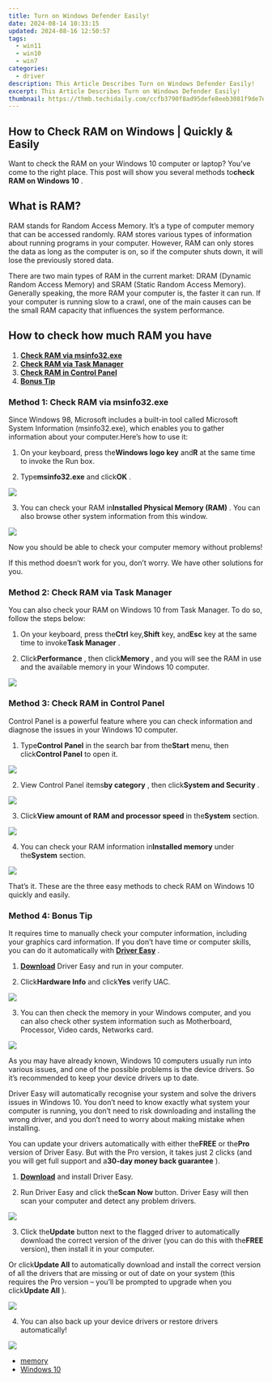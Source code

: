 ```yaml
---
title: Turn on Windows Defender Easily!
date: 2024-08-14 10:33:15
updated: 2024-08-16 12:50:57
tags:
  - win11
  - win10
  - win7
categories:
  - driver
description: This Article Describes Turn on Windows Defender Easily!
excerpt: This Article Describes Turn on Windows Defender Easily!
thumbnail: https://thmb.techidaily.com/ccfb3790f8ad95defe8eeb3081f9de7ed56611e53637f14f1068ca279d4f09ec.jpg
---
```


## How to Check RAM on Windows | Quickly & Easily

Want to check the RAM on your Windows 10 computer or laptop? You’ve come to the right place. This post will show you several methods to**check RAM on Windows 10** .

## What is RAM?

 RAM stands for Random Access Memory. It’s a type of computer memory that can be accessed randomly. RAM stores various types of information about running programs in your computer. However, RAM can only stores the data as long as the computer is on, so if the computer shuts down, it will lose the previously stored data.

 There are two main types of RAM in the current market: DRAM (Dynamic Random Access Memory) and SRAM (Static Random Access Memory). Generally speaking, the more RAM your computer is, the faster it can run. If your computer is running slow to a crawl, one of the main causes can be the small RAM capacity that influences the system performance.

## How to check how much RAM you have

1. [**Check RAM via msinfo32.exe**](https://tools.techidaily.com/drivereasy/download/)
2. **[Check RAM via Task Manager](https://tools.techidaily.com/drivereasy/download/)**
3. **[Check RAM in Control Panel](https://tools.techidaily.com/drivereasy/download/)**
4. **[Bonus Tip](https://tools.techidaily.com/drivereasy/download/)**

### Method 1: Check RAM via msinfo32.exe

 Since Windows 98, Microsoft includes a built-in tool called Microsoft System Information (msinfo32.exe), which enables you to gather information about your computer.Here’s how to use it:

 1) On your keyboard, press the**Windows logo key** and**R** at the same time to invoke the Run box.

 2) Type**msinfo32.exe** and click**OK** .

![](https://images.drivereasy.com/wp-content/uploads/2018/07/img_5b4ee1b7c7526.jpg)

 3) You can check your RAM in**Installed Physical Memory (RAM)** . You can also browse other system information from this window.

![](https://images.drivereasy.com/wp-content/uploads/2018/07/img_5b4ee2291df98.jpg)

Now you should be able to check your computer memory without problems!

 If this method doesn’t work for you, don’t worry. We have other solutions for you.

### Method 2: Check RAM via Task Manager

 You can also check your RAM on Windows 10 from Task Manager. To do so, follow the steps below:

 1) On your keyboard, press the**Ctrl** key,**Shift** key, and**Esc** key at the same time to invoke**Task Manager** .

 2) Click**Performance** , then click**Memory** , and you will see the RAM in use and the available memory in your Windows 10 computer.

![](https://images.drivereasy.com/wp-content/uploads/2018/07/img_5b4ee269376df.jpg)

### Method 3: Check RAM in Control Panel

 Control Panel is a powerful feature where you can check information and diagnose the issues in your Windows 10 computer.

 1) Type**Control Panel** in the search bar from the**Start** menu, then click**Control Panel** to open it.

![](https://images.drivereasy.com/wp-content/uploads/2018/07/img_5b4ee2b7db7c5.jpg)

 2) View Control Panel items**by category** , then click**System and Security** .

![](https://images.drivereasy.com/wp-content/uploads/2018/07/img_5b4ee2d98fe01.jpg)

 3) Click**View amount of RAM and processor speed** in the**System** section.

![](https://images.drivereasy.com/wp-content/uploads/2018/07/img_5b4ee2f5a8a43.jpg)

 4) You can check your RAM information in**Installed memory** under the**System** section.

![](https://images.drivereasy.com/wp-content/uploads/2018/07/img_5b4ee32751d52.jpg)

 That’s it. These are the three easy methods to check RAM on Windows 10 quickly and easily.

### Method 4: Bonus Tip

 It requires time to manually check your computer information, including your graphics card information. If you don’t have time or computer skills, you can do it automatically with **[Driver Easy](https://tools.techidaily.com/drivereasy/download/)**  .

 1) **[Download](https://tools.techidaily.com/drivereasy/download/)**  Driver Easy and run in your computer.

 2) Click**Hardware Info** and click**Yes** verify UAC.

![](https://images.drivereasy.com/wp-content/uploads/2018/07/img_5b4ee3deadb42.jpg)

 3) You can then check the memory in your Windows computer, and you can also check other system information such as Motherboard, Processor, Video cards, Networks card.

![](https://images.drivereasy.com/wp-content/uploads/2018/07/img_5b4ee3c9d2600.jpg)

 As you may have already known, Windows 10 computers usually run into various issues, and one of the possible problems is the device drivers. So it’s recommended to keep your device drivers up to date.

 Driver Easy will automatically recognise your system and solve the drivers issues in Windows 10.  You don’t need to know exactly what system your computer is running, you don’t need to risk downloading and installing the wrong driver, and you don’t need to worry about making mistake when installing.

 You can update your drivers automatically with either the**FREE** or the**Pro** version of Driver Easy. But with the Pro version, it takes just 2 clicks (and you will get full support and a**30-day money back guarantee** ).

 1) **[Download](https://tools.techidaily.com/drivereasy/download/)**  and install Driver Easy.

 2) Run Driver Easy and click the**Scan Now** button. Driver Easy will then scan your computer and detect any problem drivers.

![](https://images.drivereasy.com/wp-content/uploads/2018/07/img_5b4ee3fbf37a7.jpg)

 3) Click the**Update** button next to the flagged driver to automatically download the correct version of the driver (you can do this with the**FREE** version), then install it in your computer.

 Or click**Update All** to automatically download and install the correct version of all the drivers that are missing or out of date on your system (this requires the Pro version – you’ll be prompted to upgrade when you click**Update All** ).

![](https://images.drivereasy.com/wp-content/uploads/2018/07/img_5b4ee410cbc5f.jpg)

 4) You can also back up your device drivers or restore drivers automatically!

![](https://images.drivereasy.com/wp-content/uploads/2018/07/img_5b4ee42b88cad.jpg)

* [memory](https://tools.techidaily.com/drivereasy/download/)
* [Windows 10](https://tools.techidaily.com/drivereasy/download/)

<ins class="adsbygoogle"
     style="display:block"
     data-ad-format="autorelaxed"
     data-ad-client="ca-pub-7571918770474297"
     data-ad-slot="1223367746"></ins>



<ins class="adsbygoogle"
     style="display:block"
     data-ad-client="ca-pub-7571918770474297"
     data-ad-slot="8358498916"
     data-ad-format="auto"
     data-full-width-responsive="true"></ins>

